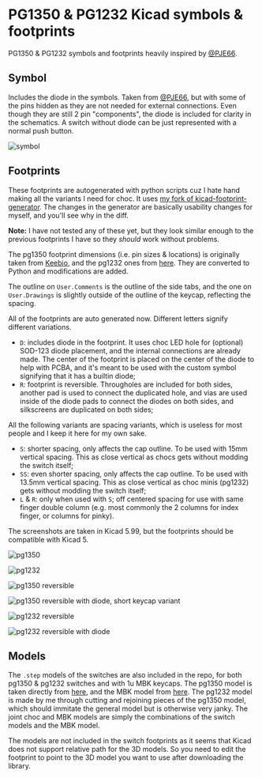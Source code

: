 # PG1350 & PG1232 Kicad symbols & footprints

PG1350 & PG1232 symbols and footprints heavily inspired by [@PJE66](https://github.com/PJE66). 

## Symbol

Includes the diode in the symbols. Taken from [@PJE66](https://github.com/PJE66), but with some of the pins hidden as they are not needed for external connections. Even though they are still 2 pin "components", the diode is included for clarity in the schematics. A switch without diode can be just represented with a normal push button.

![symbol](pics/symbol.png)

## Footprints
 
These footprints are autogenerated with python scripts cuz I hate hand making all the variants I need for choc. It uses [my fork of kicad-footprint-generator](https://github.com/crides/kicad-footprint-generator). The changes in the generator are basically usability changes for myself, and you'll see why in the diff.

**Note:** I have not tested any of these yet, but they look similar enough to the previous footprints I have so they _should_ work without problems.

The pg1350 footprint dimensions (i.e. pin sizes & locations) is originally taken from [Keebio](https://github.com/keebio/Keebio-Parts.pretty), and the pg1232 ones from [here](https://github.com/tamanishi/Kailh_PG1232). They are converted to Python and modifications are added.

The outline on `User.Comments` is the outline of the side tabs, and the one on `User.Drawings` is slightly outside of the outline of the keycap, reflecting the spacing.

All of the footprints are auto generated now. Different letters signify different variations.
- `D`: includes diode in the footprint. It uses choc LED hole for (optional) SOD-123 diode placement, and the internal connections are already made. The center of the footprint is placed on the center of the diode to help with PCBA, and it's meant to be used with the custom symbol signifying that it has a builtin diode; 
- `R`: footprint is reversible. Througholes are included for both sides, another pad is used to connect the duplicated hole, and vias are used inside of the diode pads to connect the diodes on both sides, and silkscreens are duplicated on both sides;

All the following variants are spacing variants, which is useless for most people and I keep it here for my own sake.

- `S`: shorter spacing, only affects the cap outline. To be used with 15mm vertical spacing. This as close vertical as chocs gets without modding the switch itself;
- `SS`: even shorter spacing, only affects the cap outline. To be used with 13.5mm vertical spacing. This as close vertical as choc minis (pg1232) gets without modding the switch itself;
- `L` & `R`: only when used with `S`; off centered spacing for use with same finger double column (e.g. most commonly the 2 columns for index finger, or columns for pinky).

The screenshots are taken in Kicad 5.99, but the footprints should be compatible with Kicad 5.

![pg1350](pics/pg1350.png)

![pg1232](pics/pg1232.png)

![pg1350 reversible](pics/pg1350-R.png)

![pg1350 reversible with diode, short keycap variant](pics/pg1350-DRS.png)

![pg1232 reversible](pics/pg1232-R.png)

![pg1232 reversible with diode](pics/pg1232-DR.png)

## Models

The `.step` models of the switches are also included in the repo, for both pg1350 & pg1232 switches and with 1u MBK keycaps. The pg1350 model is taken directly from [here](https://grabcad.com/library/kailh-choc-low-profile-switch-1), and the MBK model from [here](https://www.thingiverse.com/thing:4564253/files). The pg1232 model is made by me through cutting and rejoining pieces of the pg1350 model, which should immitate the general model but is otherwise very janky. The joint choc and MBK models are simply the combinations of the switch models and the MBK model.

The models are not included in the switch footprints as it seems that Kicad does not support relative path for the 3D models. So you need to edit the footprint to point to the 3D model you want to use after downloading the library.
